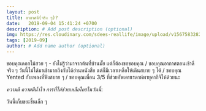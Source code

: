 ```yaml
---
layout: post
title: อากาศดี(จริง ๆ)?
date:   2019-09-04 15:41:24 +0700
description: # Add post description (optional)
img: https://res.cloudinary.com/sdees-reallife/image/upload/v1567583282/IMG_8974.jpg # Add image post (optional)
tags: [2019-09]
author: # Add name author (optional)
---
```

ขอบคุณดอกไม้สวย ๆ - ยังไม่รู้ว่ามาจากต้นที่บ้านมั๊ย แต่ก็ต้องขอขอบคุณ / ขอบคุณอากาศตอนเช้าดีจริง ๆ วันนี้ไม่ได้มาเช้ามากถึงกับได้อ่านหนังสือ แต่ก็มีเวลาเหลือให้เดินสบาย ๆ ได้ / ขอบคุณ Yented กับเพลงที่ฟังสบาย ๆ / ขอบคุณเพื่อน 3/5 ที่ช่วยอัพเดทเรดาห์พายุคากิจิให้ด้วยนะ

<i class="fa fa-child" style="color:plum"></i>

*ความดี ความมีน้ำใจ การที่ได้ช่วยเหลือใครในวันนี้*:

วันนี้เก็บขยะชิ้นเล็ก ๆ
